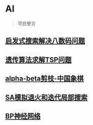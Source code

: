 # Al
> 项目整合

## [启发式搜索解决八数码问题](https://github.com/Liu-YT/AStar/blob/master/doc/report.md)

## [遗传算法求解TSP问题](https://github.com/Liu-YT/TSP-Solve/blob/master/doc/GA.md)

## [alpha-beta剪枝-中国象棋](https://github.com/liuyh73/AI-proj/blob/master/reports/alpha-beta%E5%89%AA%E6%9E%9D.md)

## [SA模拟退火和迭代局部搜索](https://github.com/sysu615-AI-project/AI-Project/blob/master/SA/SA%E7%AE%97%E6%B3%95%E5%AE%9E%E9%AA%8C%E6%8A%A5%E5%91%8A.md)

## [BP神经网络](https://github.com/sysu615-AI-project/AI-Project/blob/master/BP%E7%A5%9E%E7%BB%8F%E7%BD%91%E7%BB%9C/BP%E7%A5%9E%E7%BB%8F%E7%BD%91%E7%BB%9C%E7%AE%97%E6%B3%95%E5%AE%9E%E9%AA%8C%E6%8A%A5%E5%91%8A.md)
